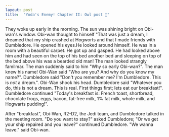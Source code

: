 ```yaml
---
layout: post
title:  "Yoda's Enemy! Chapter II: Owl post 🦉"
---
```


They woke up early in the morning. The sun was shining bright on Obi-wan's window. Obi-wan thought to himself "That was just a dream, I dreamed that my ship crashed at Hogworts and that I made friends with Dumbledore. He opened his eyes.He looked around himself. He was in a room with a beautiful carpet. He got up and gasped. He had looked above him and had seen on the top of his bed another bed and sleeping on top of the bed above his was a bearded old man! The man looked strangly familmar. The man suddenly said to him "Why so early Obi-wan?". The man knew his name! Obi-Wan said "Who are you? And why do you know my name?". Dumbledore said "Don't you remember me? I'm Dumbledore. This is _not_ a dream.". Obi-Wan shook his head. Dumbledore said "Whatever you do, this is not a dream. This is real. First things first; lets eat our breakfast!". Dumbledore continued "Today's breakfast is: French toast, shortbread, chocolate frogs, eggs, bacon, fat-free milk, 1% fat milk, whole milk, and Hogwarts pudding!".

After "breakfast", Obi-Wan, R2-D2, the Jedi team, and Dumbledore talked in the meeting room. "Do you want to stay?" asked Dumbledore; "Or we get your ship repaired and you leave?" continued Dumbledore. "We wanna leave." said Obi-wan.
